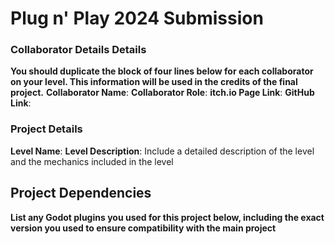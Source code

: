 # Plug n' Play 2024 Submission

### Collaborator Details Details
**You should duplicate the block of four lines below for each collaborator on your level. This information will be used in the credits of the final project.**
**Collaborator Name**: 
**Collaborator Role**: 
**itch.io Page Link**: 
**GitHub Link**:

### Project Details
**Level Name**: 
**Level Description**: Include a detailed description of the level and the mechanics included in the level

## Project Dependencies
**List any Godot plugins you used for this project below, including the exact version you used to ensure compatibility with the main project**